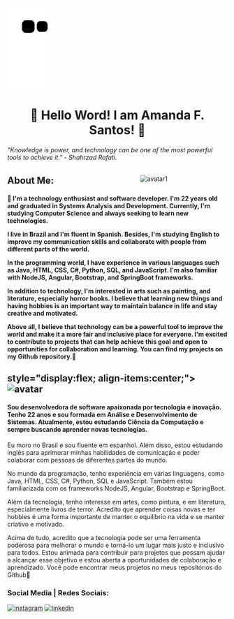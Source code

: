 ![Snake animation](https://github.com/Amandasfs/Amandasfs/blob/output/github-contribution-grid-snake.svg)

<h1 align="center"> 💜 Hello Word! I am Amanda F. Santos! 💜 </h1> 

<h6>"Knowledge is power, and technology can be one of the most powerful tools to achieve it." - Shahrzad Rafati.</h6>

<img src="https://user-images.githubusercontent.com/79655661/228043249-883035a9-3f65-4257-a805-dc015056bca9.png" alt="avatar1" width="200" align="right" />

<h2>About Me: </a>

<h4>💜 I'm a technology enthusiast and software developer. I'm 22 years old and graduated in Systems Analysis and Development. Currently, I'm studying Computer Science and always seeking to learn new technologies.

I live in Brazil and I'm fluent in Spanish. Besides, I'm studying English to improve my communication skills and collaborate with people from different parts of the world.

In the programming world, I have experience in various languages such as Java, HTML, CSS, C#, Python, SQL, and JavaScript. I'm also familiar with NodeJS, Angular, Bootstrap, and SpringBoot frameworks.

In addition to technology, I'm interested in arts such as painting, and literature, especially horror books. I believe that learning new things and having hobbies is an important way to maintain balance in life and stay creative and motivated.

Above all, I believe that technology can be a powerful tool to improve the world and make it a more fair and inclusive place for everyone. I'm excited to contribute to projects that can help achieve this goal and open to opportunities for collaboration and learning. You can find my projects on my Github repository.💜</h4>

<h2>style="display:flex; align-items:center;"> <img src="https://user-images.githubusercontent.com/79655661/228043300-c5856bd3-ea71-4858-8b72-0ffbeb548d1f.png" alt="avatar" width="200" style="margin-right:20px;" Sobre Mim: </h2>

<h4>Sou desenvolvedora de software apaixonada por tecnologia e inovação. Tenho 22 anos e sou formada em Análise e Desenvolvimento de Sistemas. Atualmente, estou estudando Ciência da Computação e sempre buscando aprender novas tecnologias.</h4>
<p>Eu moro no Brasil e sou fluente em espanhol. Além disso, estou estudando inglês para aprimorar minhas habilidades de comunicação e poder colaborar com pessoas de diferentes partes do mundo.</p>
<p>No mundo da programação, tenho experiência em várias linguagens, como Java, HTML, CSS, C#, Python, SQL e JavaScript. Também estou familiarizada com os frameworks NodeJS, Angular, Bootstrap e SpringBoot.</p>
<p>Além da tecnologia, tenho interesse em artes, como pintura, e em literatura, especialmente livros de terror. Acredito que aprender coisas novas e ter hobbies é uma forma importante de manter o equilíbrio na vida e se manter criativo e motivado.</p>
<p>Acima de tudo, acredito que a tecnologia pode ser uma ferramenta poderosa para melhorar o mundo e torná-lo um lugar mais justo e inclusivo para todos. Estou animada para contribuir para projetos que possam ajudar a alcançar esse objetivo e estou aberta a oportunidades de colaboração e aprendizado. Você pode encontrar meus projetos no meus repositórios do Github💜</p>

<h3> Social Media | Redes Sociais:</h3>
<a href="https://www.instagram.com/amandsfs/"><img src="https://user-images.githubusercontent.com/79655661/228024942-59408489-8ffd-45ea-8979-b7acf345cf58.png" alt="instagram" align="rigth" /></a> <a href="https://www.linkedin.com/in/amanda-freitas-santos/"><img src="https://user-images.githubusercontent.com/79655661/228024208-1a071433-dc4b-45f1-8bad-c90187b08b9e.png" alt="linkedin" align="rigth" /></a>

